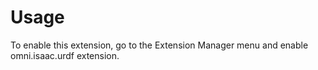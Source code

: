 # Usage

To enable this extension, go to the Extension Manager menu and enable omni.isaac.urdf extension.

